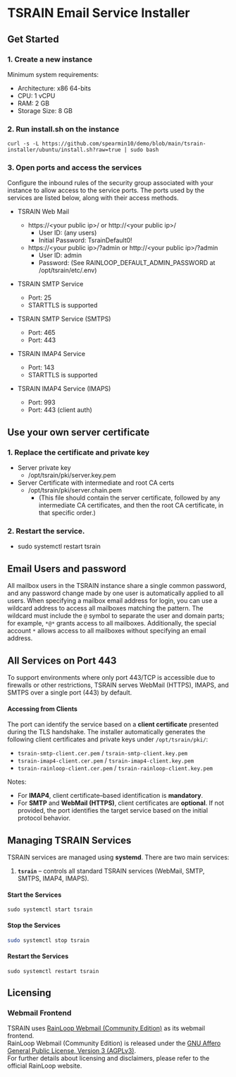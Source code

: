 TSRAIN Email Service Installer
===========

Get Started
----------

### 1. Create a new instance
Minimum system requirements:
 - Architecture: x86 64-bits
 - CPU: 1 vCPU
 - RAM: 2 GB
 - Storage Size: 8 GB

### 2. Run install.sh on the instance

```
curl -s -L https://github.com/spearmin10/demo/blob/main/tsrain-installer/ubuntu/install.sh?raw=true | sudo bash
```

### 3. Open ports and access the services

Configure the inbound rules of the security group associated with your instance to allow access to the service ports. The ports used by the services are listed below, along with their access methods.

- TSRAIN Web Mail
  - https://&lt;your public ip&gt;/ or http://&lt;your public ip&gt;/
    - User ID: (any users)
    - Initial Password: TsrainDefault0!
  - https://&lt;your public ip&gt;/?admin or http://&lt;your public ip&gt;/?admin
    - User ID: admin
    - Password: (See RAINLOOP_DEFAULT_ADMIN_PASSWORD at /opt/tsrain/etc/.env)

- TSRAIN SMTP Service
  - Port: 25
  - STARTTLS is supported

- TSRAIN SMTP Service (SMTPS)
  - Port: 465
  - Port: 443

- TSRAIN IMAP4 Service
  - Port: 143
  - STARTTLS is supported

- TSRAIN IMAP4 Service (IMAPS)
  - Port: 993
  - Port: 443 (client auth)


Use your own server certificate
----------
### 1. Replace the certificate and private key
  - Server private key
    - /opt/tsrain/pki/server.key.pem
  - Server Certificate with intermediate and root CA certs
    - /opt/tsrain/pki/server.chain.pem
      - (This file should contain the server certificate, followed by any intermediate CA certificates, and then the root CA certificate, in that specific order.)

### 2. Restart the service.
  - sudo systemctl restart tsrain


Email Users and password
----------
All mailbox users in the TSRAIN instance share a single common password, and any password change made by one user is automatically applied to all users. When specifying a mailbox email address for login, you can use a wildcard address to access all mailboxes matching the pattern. The wildcard must include the `@` symbol to separate the user and domain parts; for example, `*@*` grants access to all mailboxes. Additionally, the special account `*` allows access to all mailboxes without specifying an email address.

All Services on Port 443
----------
To support environments where only port 443/TCP is accessible due to firewalls or other restrictions, TSRAIN serves WebMail (HTTPS), IMAPS, and SMTPS over a single port (443) by default.

#### Accessing from Clients
The port can identify the service based on a **client certificate** presented during the TLS handshake.
The installer automatically generates the following client certificates and private keys under `/opt/tsrain/pki/`:

* `tsrain-smtp-client.cer.pem` / `tsrain-smtp-client.key.pem`
* `tsrain-imap4-client.cer.pem` / `tsrain-imap4-client.key.pem`
* `tsrain-rainloop-client.cer.pem` / `tsrain-rainloop-client.key.pem`

Notes:
* For **IMAP4**, client certificate–based identification is **mandatory**.
* For **SMTP** and **WebMail (HTTPS)**, client certificates are **optional**. If not provided, the port identifies the target service based on the initial protocol behavior.

Managing TSRAIN Services
----------
TSRAIN services are managed using **systemd**.
There are two main services:

1. **`tsrain`** – controls all standard TSRAIN services (WebMail, SMTP, SMTPS, IMAP4, IMAPS).

#### Start the Services
```
sudo systemctl start tsrain
```

#### Stop the Services

```bash
sudo systemctl stop tsrain
```

#### Restart the Services
```
sudo systemctl restart tsrain
```

Licensing
----------
### Webmail Frontend
TSRAIN uses [RainLoop Webmail (Community Edition)](https://www.rainloop.net/) as its webmail frontend.  
RainLoop Webmail (Community Edition) is released under the [GNU Affero General Public License, Version 3 (AGPLv3)](http://www.gnu.org/licenses/agpl-3.0.html).  
For further details about licensing and disclaimers, please refer to the official RainLoop website.


